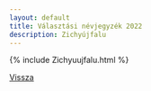 ```yaml
---
layout: default
title: Választási névjegyzék 2022
description: Zichyújfalu
---
```


{% include Zichyuujfalu.html %}

[Vissza](./)